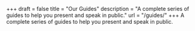 +++
draft 			= false
title 			= "Our Guides"
description		= "A complete series of guides to help you present and speak in public."
url		 		= "/guides/"
+++
A complete series of guides to help you present and speak in public.